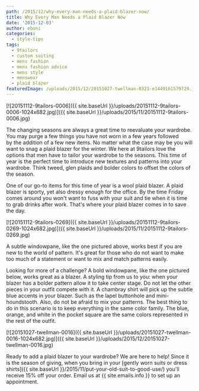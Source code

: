 ```yaml
---
path: /2015/12/why-every-man-needs-a-plaid-blazer-now/
title: Why Every Man Needs a Plaid Blazer Now
date: '2015-12-03'
author: eboni
categories:
  - style-tips
tags:
  - 9tailors
  - custom suiting
  - mens fashion
  - mens fashion advice
  - mens style
  - menswear
  - plaid blazer
featuredImage: /uploads/2015/12/20151027-twellman-0323-e1449161579729.jpg
---
```

[![20151112-9tailors-0006]({{ site.baseUrl }}/uploads/20151112-9tailors-0006-1024x682.jpg)]({{ site.baseUrl }}/uploads/2015/11/20151112-9tailors-0006.jpg)

The changing seasons are always a great time to reevaluate your wardrobe. You may purge a few things you have not worn in a few years followed by the addition of a few new items. No matter what the case may be you will want to snag a plaid blazer for the winter. We here at 9tailors love the options that men have to tailor your wardrobe to the seasons. This time of year is the perfect time to introduce new textures and patterns into your wardrobe. Think tweed, glen plaids and bolder colors to offset the colors of the season.

One of our go-to items for this time of year is a wool plaid blazer. A plaid blazer is sporty, yet also dressy enough for the office. By the time Friday comes around you won't want to fuss with your suit and tie when it is time to grab drinks after work. That's where your plaid blazer comes in to save the day.

[![20151112-9tailors-0269]({{ site.baseUrl }}/uploads/20151112-9tailors-0269-1024x682.jpg)]({{ site.baseUrl }}/uploads/2015/11/20151112-9tailors-0269.jpg)

A subtle windowpane, like the one pictured above, works best if you are new to the world of pattern. It's great for those who do not want to make too much of a statement or want to mix and match patterns easily.

Looking for more of a challenge? A bold windowpane, like the one pictured below, works great as a blazer. A styling tip from us to you: when your blazer has a bolder pattern allow it to take center stage. Do not let the other pieces in your outfit compete with it. A chambray shirt will pick up the subtle blue accents in your blazer. Such as the lapel buttonhole and mini-houndstooth. Also, do not be afraid to mix your patterns. The best thing to do in this scenario is to keep everything in the same color family. The blue, orange, and white in the pocket square are the same colors represented in the rest of the outfit.

[![20151027-twellman-0016]({{ site.baseUrl }}/uploads/20151027-twellman-0016-1024x682.jpg)]({{ site.baseUrl }}/uploads/2015/12/20151027-twellman-0016.jpg)

Ready to add a plaid blazer to your wardrobe? We are here to help! Since it is the season of giving, when you bring in your [gently worn suits or dress shirts]({{ site.baseUrl }}/2015/11/put-your-old-suit-to-good-use/) you'll receive 15% off your order. Email us at {{ site.emails.info }} to set up an appointment.
